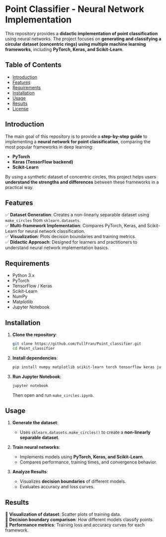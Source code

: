 # **Point Classifier - Neural Network Implementation**  

This repository provides a **didactic implementation of point classification** using neural networks. The project focuses on **generating and classifying a circular dataset (concentric rings) using multiple machine learning frameworks**, including **PyTorch, Keras, and Scikit-Learn**.  

## **Table of Contents**  
- [Introduction](#introduction)  
- [Features](#features)  
- [Requirements](#requirements)  
- [Installation](#installation)  
- [Usage](#usage)  
- [Results](#results)  
- [License](#license)  

## **Introduction**  

The main goal of this repository is to provide a **step-by-step guide** to implementing a **neural network for point classification**, comparing the most popular frameworks in deep learning:  
- **PyTorch**  
- **Keras (TensorFlow backend)**  
- **Scikit-Learn**  

By using a synthetic dataset of concentric circles, this project helps users **understand the strengths and differences** between these frameworks in a practical way.  

## **Features**  

✅ **Dataset Generation**: Creates a non-linearly separable dataset using `make_circles` from `sklearn.datasets`.  
✅ **Multi-framework Implementation**: Compares PyTorch, Keras, and Scikit-Learn for neural network classification.  
✅ **Visualization**: Plots decision boundaries and training metrics.  
✅ **Didactic Approach**: Designed for learners and practitioners to understand neural network implementation basics.  

## **Requirements**  

- Python 3.x  
- PyTorch  
- TensorFlow / Keras  
- Scikit-Learn  
- NumPy  
- Matplotlib  
- Jupyter Notebook  

## **Installation**  

1. **Clone the repository**:  
   ```bash
   git clone https://github.com/FullFran/Point_classifier.git
   cd Point_classifier
   ```

2. **Install dependencies**:  
   ```bash
   pip install numpy matplotlib scikit-learn torch tensorflow keras jupyter
   ```

3. **Run Jupyter Notebook**:  
   ```bash
   jupyter notebook
   ```
   Then open and run `make_circles.ipynb`.  

## **Usage**  

1. **Generate the dataset**:  
   - Uses `sklearn.datasets.make_circles()` to create a **non-linearly separable dataset**.  

2. **Train neural networks**:  
   - Implements models using **PyTorch, Keras, and Scikit-Learn**.  
   - Compares performance, training times, and convergence behavior.  

3. **Analyze Results**:  
   - Visualizes **decision boundaries** of different models.  
   - Evaluates accuracy and loss curves.  

## **Results**  

📌 **Visualization of dataset**: Scatter plots of training data.  
📌 **Decision boundary comparison**: How different models classify points.  
📌 **Performance metrics**: Training loss and accuracy curves for each framework.  





